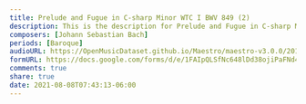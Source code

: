 ```yaml
---
title: Prelude and Fugue in C-sharp Minor WTC I BWV 849 (2)
description: This is the description for Prelude and Fugue in C-sharp Minor WTC I BWV 849 by Johann Sebastian Bach
composers: [Johann Sebastian Bach]
periods: [Baroque]
audioURL: https://OpenMusicDataset.github.io/Maestro/maestro-v3.0.0/2017/MIDI-Unprocessed_044_PIANO044_MID--AUDIO-split_07-06-17_Piano-e_1-04_wav--1.midi
formURL: https://docs.google.com/forms/d/e/1FAIpQLSfNc648lDd38ojiPaFNd4h9cyxwBRFcgdm6Jf0NoFhwfMkzew/viewform
comments: true
share: true
date: 2021-08-08T07:43:13-06:00
---
```

